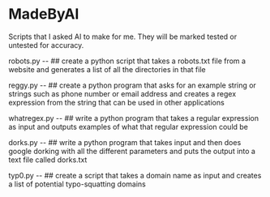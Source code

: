 # MadeByAI

Scripts that I asked AI to make for me. They will be marked tested or untested for accuracy. 

robots.py -- ## create a python script that takes a robots.txt file from a website and generates a list of all the directories in that file

reggy.py -- ## create a python program that asks for an example string or strings such as phone number or email address and creates a regex expression from the string that can be used in other applications

whatregex.py -- ##  write a python program that takes a regular expression as input and outputs examples of what that regular expression could be

dorks.py -- ## write a python program that takes input and then does google dorking with all the different parameters and puts the output into a text file called dorks.txt

typ0.py -- ## create a script that takes a domain name as input and creates a list of potential typo-squatting domains
